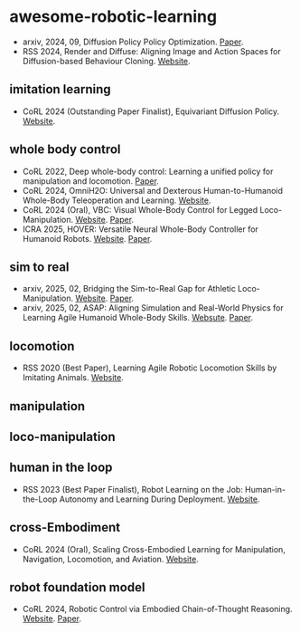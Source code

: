 # awesome-robotic-learning
- arxiv, 2024, 09, Diffusion Policy Policy Optimization. [Paper](https://arxiv.org/abs/2409.00588).
- RSS 2024, Render and Diffuse: Aligning Image and Action Spaces for Diffusion-based Behaviour Cloning. [Website](https://vv19.github.io/render-and-diffuse/).
## imitation learning
- CoRL 2024 (Outstanding Paper Finalist), Equivariant Diffusion Policy. [Website](https://equidiff.github.io/).
## whole body control
- CoRL 2022, Deep whole-body control: Learning a unified policy for manipulation and locomotion. [Paper](https://arxiv.org/pdf/2210.10044).
- CoRL 2024, OmniH2O: Universal and Dexterous Human-to-Humanoid Whole-Body Teleoperation and Learning. [Website](https://omni.human2humanoid.com/).
- CoRL 2024 (Oral), VBC: Visual Whole-Body Control for Legged Loco-Manipulation. [Website](https://wholebody-b1.github.io/). [Paper](https://arxiv.org/abs/2403.16967).
- ICRA 2025, HOVER: Versatile Neural Whole-Body Controller for Humanoid Robots. [Website](https://hover-versatile-humanoid.github.io/). [Paper](https://arxiv.org/abs/2410.21229).
## sim to real
- arxiv, 2025, 02, Bridging the Sim-to-Real Gap for Athletic Loco-Manipulation. [Website](https://uan.csail.mit.edu/). [Paper](https://uan.csail.mit.edu/rsc/paper.pdf).
- arxiv, 2025, 02, ASAP: Aligning Simulation and Real-World Physics for Learning Agile Humanoid Whole-Body Skills. [Websute](https://agile.human2humanoid.com/). [Paper](https://arxiv.org/abs/2502.01143).
## locomotion
- RSS 2020 (Best Paper), Learning Agile Robotic Locomotion Skills by Imitating Animals. [Website](https://xbpeng.github.io/projects/Robotic_Imitation/index.html).
## manipulation
## loco-manipulation
## human in the loop
- RSS 2023 (Best Paper Finalist), Robot Learning on the Job: Human-in-the-Loop Autonomy and Learning During Deployment. [Website](https://ut-austin-rpl.github.io/sirius/).
## cross-Embodiment
- CoRL 2024 (Oral), Scaling Cross-Embodied Learning for Manipulation, Navigation, Locomotion, and Aviation. [Website](https://crossformer-model.github.io/).
## robot foundation model
- CoRL 2024, Robotic Control via Embodied Chain-of-Thought Reasoning. [Website](https://embodied-cot.github.io/). [Paper](https://arxiv.org/abs/2407.08693).
